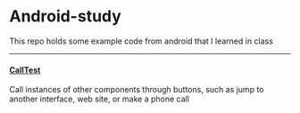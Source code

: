 # Android-study
This repo holds some example code from android that I learned in class

-----

#### [CallTest](https://github.com/mathors/Android-study/tree/master/CallTest)

Call instances of other components through buttons, such as jump to another interface, web site, or make a phone call